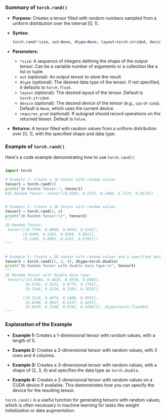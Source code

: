 
### Summary of `torch.rand()`

- **Purpose:** Creates a tensor filled with random numbers sampled from a uniform distribution over the interval [0, 1).

- **Syntax:**
  ```python
  torch.rand(*size, out=None, dtype=None, layout=torch.strided, device=None, requires_grad=False)
  ```

- **Parameters:**
  - `*size`: A sequence of integers defining the shape of the output tensor. Can be a variable number of arguments or a collection like a list or tuple.
  - `out` (optional): An output tensor to store the result.
  - `dtype` (optional): The desired data type of the tensor. If not specified, it defaults to `torch.float`.
  - `layout` (optional): The desired layout of the tensor. Default is `torch.strided`.
  - `device` (optional): The desired device of the tensor (e.g., `cpu` or `cuda`). Default is `None`, which uses the current device.
  - `requires_grad` (optional): If autograd should record operations on the returned tensor. Default is `False`.

- **Returns:** A tensor filled with random values from a uniform distribution over [0, 1), with the specified shape and data type.

### Example of `torch.rand()`

Here's a code example demonstrating how to use `torch.rand()`:

```python

import torch

# Example 1: Create a 1D tensor with random values
tensor1 = torch.rand(5)
print("1D Random Tensor:", tensor1)
#1D Random Tensor: tensor([0.0583, 0.1376, 0.2400, 0.7173, 0.8114])


# Example 2: Create a 2D tensor with random values
tensor2 = torch.rand(3, 4)
print("2D Random Tensor:\n", tensor2)
"""
2D Random Tensor:
 tensor([[0.7749, 0.8600, 0.6454, 0.6143],
        [0.0490, 0.5282, 0.0360, 0.0821],
        [0.2280, 0.8995, 0.4161, 0.9785]])
"""


# Example 3: Create a 3D tensor with random values and a specified data type
tensor3 = torch.rand((2, 3, 4), dtype=torch.double)
print("3D Random Tensor with double data type:\n", tensor3)
"""
3D Random Tensor with double data type:
 tensor([[[0.0484, 0.4635, 0.4976, 0.8483],
         [0.4742, 0.5421, 0.8775, 0.7795],
         [0.7244, 0.5120, 0.1504, 0.7810]],

        [[0.2116, 0.4974, 0.1400, 0.9935],
         [0.6768, 0.3647, 0.5157, 0.4255],
         [0.8479, 0.7248, 0.0701, 0.4268]]], dtype=torch.float64)
"""

```

### Explanation of the Example

- **Example 1:** Creates a 1-dimensional tensor with random values, with a length of 5.

- **Example 2:** Creates a 2-dimensional tensor with random values, with 3 rows and 4 columns.

- **Example 3:** Creates a 3-dimensional tensor with random values, with a shape of (2, 3, 4) and specifies the data type as `torch.double`.

- **Example 4:** Creates a 2-dimensional tensor with random values on a CUDA device if available. This demonstrates how you can specify the device for the resulting tensor.

`torch.rand()` is a useful function for generating tensors with random values, which is often necessary in machine learning for tasks like weight initialization or data augmentation.